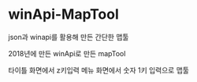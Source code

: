 # winApi-MapTool
json과 winapi를 활용해 만든 간단한 맵툴

2018년에 만든 winApi로 만든 mapTool

타이틀 화면에서 z키입력
메뉴 화면에서 숫자 1키 입력으로 맵툴
